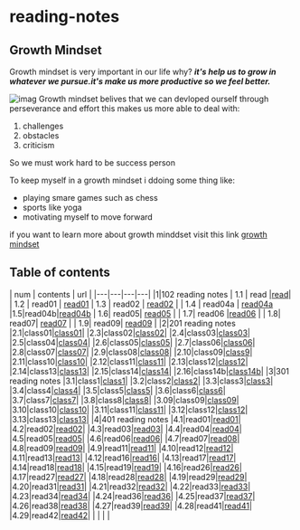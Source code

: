 # reading-notes

## Growth Mindset

Growth mindset is very important in our life why?
***it's help us to grow in whatever we pursue.it's make us more productive so we feel better.***

![imag](https://static.dw.com/image/19392815_6.jpg)
Growth mindset belives that we can devloped ourself through perseverance and effort this makes us more able to deal with:

1. challenges
2. obstacles
3. criticism

So we must work hard to be success person

To keep myself in a growth mindset i ddoing some thing like:

- playing smare games such as chess
- sports like yoga
- motivating myself to move forward

if you want to learn more about growth minddset visit this link  [growth mindset](https://www.mindsetworks.com/science/)

## Table of contents

|  num | contents  |  url |
|---|---|---|---|
|1|102 reading notes
| 1.1  | read  |[read](https://abrar189.github.io/reading-notes/read)|
| 1.2  | read01  | [read01](https://abrar189.github.io/reading-notes/read01)
| 1.3  | read02  | [read02](https://abrar189.github.io/reading-notes/read02)  |
|  1.4 | read04a  | [read04a](https://abrar189.github.io/reading-notes/read04a)
|1.5|read04b|[read04b](https://abrar189.github.io/reading-notes/read04b)
|  1.6|  read05| [read05](https://abrar189.github.io/reading-notes/read05)  |
| 1.7|  read06 |[read06](https://abrar189.github.io/reading-notes/read06)   |
| 1.8|   read07| [read07](https://abrar189.github.io/reading-notes/read07)  |
| 1.9| read09| [read09](https://abrar189.github.io/reading-notes/read09)  |
|2|201 reading notes
|2.1|class01|[class01](https://abrar189.github.io/reading-notes/class01)|
|2.3|class02|[class02](https://abrar189.github.io/reading-notes/class02)|
|2.4|class03|[class03](https://abrar189.github.io/reading-notes/class03)|
|2.5|class04|[class04](https://abrar189.github.io/reading-notes/class04)|
|2.6|class05|[class05](class05.md)|
|2.7|class06|[class06](https://abrar189.github.io/reading-notes/class06)|
|2.8|class07|[class07](https://abrar189.github.io/reading-notes/class07)|
|2.9|class08|[class08](201/class08.md)|
|2.10|class09|[class9](201/class9.md)|
|2.11|class10|[class10](201/class10.md)|
|2.12|class11|[class11](201/class11.md)|
|2.13|class12|[class12](201/class12.md)|
|2.14|class13|[class13](201/class13.md)|
|2.15|class14|[class14](201/class14.md)|
|2.16|class14b|[class14b](201/class14b.md)|
|3|301 reading notes
|3.1|class1|[class1](301/class1.md)|
|3.2|class2|[class2](301/class2.md)|
|3.3|class3|[class3](301/class3.md)|
|3.4|class4|[class4](301/class4.md)|
|3.5|class5|[class5](301/class5.md)|
|3.6|class6|[class6](301/class6.md)|
|3.7|class7|[class7](301/class7.md)|
|3.8|class8|[class8](301/class8.md)|
|3.09|class09|[class09](301/class09.md)|
|3.10|class10|[class10](301/class10.md)|
|3.11|class11|[class11](301/class11.md)|
|3.12|class12|[class12](301/class12.md)|
|3.13|class13|[class13](301/class13.md)|
|4|401 reading notes
|4.1|read01|[read01](401/read01.md)|
|4.2|read02|[read02](401/read02.md)|
|4.3|read03|[read03](401/read03.md)|
|4.4|read04|[read04](401/read04.md)|
|4.5|read05|[read05](401/read05.md)|
|4.6|read06|[read06](401/read06.md)|
|4.7|read07|[read08](401/read08.md)|
|4.8|read09|[read09](401/read09.md)|
|4.9|read11|[read11](401/read11.md)|
|4.10|read12|[read12](401/read12.md)|
|4.11|read13|[read13](401/read13.md)|
|4.12|read16|[read16](401/read16.md)|
|4.13|read17|[read17](401/read17.md)|
|4.14|read18|[read18](401/read18.md)|
|4.15|read19|[read19](401/read19.md)|
|4.16|read26|[read26](401/read26.md)|
|4.17|read27|[read27](401/read27.md)|
|4.18|read28|[read28](401/read28.md)|
|4.19|read29|[read29](401/read29.md)|
|4.20|read31|[read31](401/read31.md)|
|4.21|read32|[read32](401/read32.md)|
|4.22|read33|[read33](401/read33.md)|
|4.23|read34|[read34](401/read34.md)|
|4.24|read36|[read36](401/read36.md)|
|4.25|read37|[read37](401/read37.md)|
|4.26|read38|[read38](401/read38.md)|
|4.27|read39|[read39](401/read39.md)|
|4.28|read41|[read41](401/read41.md)|
|4.29|read42|[read42](401/read42.md)|
|    |   |   |   




